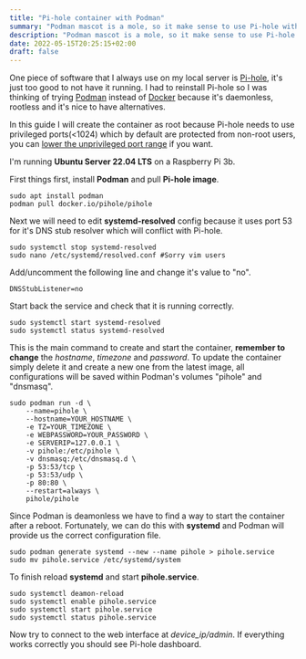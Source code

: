 ```yaml
---
title: "Pi-hole container with Podman"
summary: "Podman mascot is a mole, so it make sense to use Pi-hole with it."
description: "Podman mascot is a mole, so it make sense to use Pi-hole with it."
date: 2022-05-15T20:25:15+02:00
draft: false
---
```


One piece of software that I always use on my local server is [Pi-hole](https://pi-hole.net/ "Pi-hole website"), it's just too good to not have it running. I had to reinstall Pi-hole so I was thinking of trying [Podman](https://podman.io/ "Podman website") instead of [Docker](https://www.docker.com/ "Docker website") because it's daemonless, rootless and it's nice to have alternatives.

In this guide I will create the container as root because Pi-hole needs to use privileged ports(<1024) which by default are protected from non-root users, you can [lower the unprivileged port range](https://stackoverflow.com/questions/413807/is-there-a-way-for-non-root-processes-to-bind-to-privileged-ports-on-linux) if you want.

I'm running **Ubuntu Server 22.04 LTS** on a Raspberry Pi 3b.

First things first, install **Podman** and pull **Pi-hole image**.

```console
sudo apt install podman
podman pull docker.io/pihole/pihole
```

Next we will need to edit **systemd-resolved** config because it uses port 53 for it's DNS stub resolver which will conflict with Pi-hole.

```console
sudo systemctl stop systemd-resolved
sudo nano /etc/systemd/resolved.conf #Sorry vim users
```

Add/uncomment the following line and change it's value to "no".

```text
DNSStubListener=no
```

Start back the service and check that it is running correctly.

```console
sudo systemctl start systemd-resolved
sudo systemctl status systemd-resolved
```

This is the main command to create and start the container, **remember to change** the *hostname*, *timezone* and *password*. To update the container simply delete it and create a new one from the latest image, all configurations will be saved within Podman's volumes "pihole" and "dnsmasq".

```console
sudo podman run -d \
    --name=pihole \
    --hostname=YOUR_HOSTNAME \
    -e TZ=YOUR_TIMEZONE \
    -e WEBPASSWORD=YOUR_PASSWORD \
    -e SERVERIP=127.0.0.1 \
    -v pihole:/etc/pihole \
    -v dnsmasq:/etc/dnsmasq.d \
    -p 53:53/tcp \
    -p 53:53/udp \
    -p 80:80 \
    --restart=always \
    pihole/pihole
```

Since Podman is deamonless we have to find a way to start the container after a reboot. Fortunately, we can do this with **systemd** and Podman will provide us the correct configuration file.

```console
sudo podman generate systemd --new --name pihole > pihole.service
sudo mv pihole.service /etc/systemd/system
```

To finish reload **systemd** and start **pihole.service**.

```console
sudo systemctl deamon-reload
sudo systemctl enable pihole.service
sudo systemctl start pihole.service
sudo systemctl status pihole.service
```

Now try to connect to the web interface at *device_ip/admin*. If everything works correctly you should see Pi-hole dashboard.

